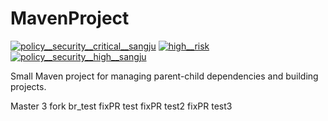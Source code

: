 # MavenProject
<!-- BADGES START -->
 <a href="https://lobsterapj.app.blackduck.com/api/projects/6b1fc478-d23c-437b-9f85-7698094a8125/versions/c3571698-576f-4bc0-a63c-b86cb6dbec6e/components?filter=policyRuleSeverity:BLOCKER&filter=policyRuleViolation:PR~e983b33a-2b81-4ef6-bb10-8e037bff972b" target="_blank"><img src="https://img.shields.io/badge/policy__security__critical__sangju-1-880808?labelColor=000" alt="policy__security__critical__sangju"></a> <a href="https://lobsterapj.app.blackduck.com/api/projects/6b1fc478-d23c-437b-9f85-7698094a8125/versions/c3571698-576f-4bc0-a63c-b86cb6dbec6e/components?filter=policyRuleSeverity:CRITICAL&filter=policyRuleViolation:PR~2ea876bb-c023-4c1b-9339-3d10b60b4307" target="_blank"><img src="https://img.shields.io/badge/high__risk-1-D2042D?labelColor=000" alt="high__risk"></a> <a href="https://lobsterapj.app.blackduck.com/api/projects/6b1fc478-d23c-437b-9f85-7698094a8125/versions/c3571698-576f-4bc0-a63c-b86cb6dbec6e/components?filter=policyRuleSeverity:CRITICAL&filter=policyRuleViolation:PR~f366f543-495e-4487-9f36-5442fe173377" target="_blank"><img src="https://img.shields.io/badge/policy__security__high__sangju-1-D2042D?labelColor=000" alt="policy__security__high__sangju"></a><!-- BADGES END -->


Small Maven project for managing parent-child dependencies and building projects.


Master 3
fork br_test
fixPR test
fixPR test2
fixPR test3
